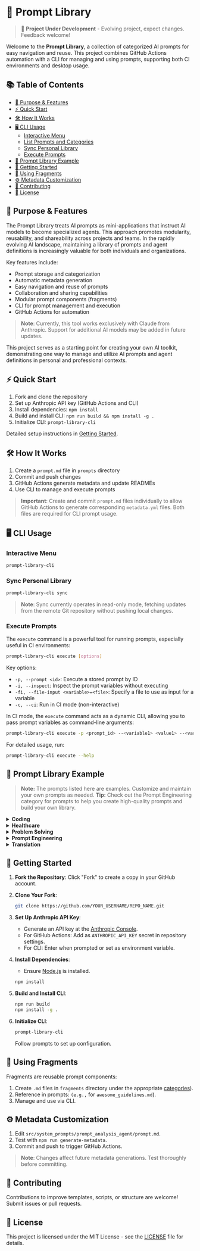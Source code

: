 # 🧠 Prompt Library

> 🚧 **Project Under Development** - Evolving project, expect changes. Feedback welcome!

Welcome to the **Prompt Library**, a collection of categorized AI prompts for easy navigation and reuse. This project combines GitHub Actions automation with a CLI for managing and using prompts, supporting both CI environments and desktop usage.

## 📚 Table of Contents

<!-- START doctoc generated TOC please keep comment here to allow auto update -->
<!-- DON'T EDIT THIS SECTION, INSTEAD RE-RUN doctoc TO UPDATE -->

- [🎯 Purpose & Features](#-purpose--features)
- [⚡ Quick Start](#-quick-start)
- [🛠️ How It Works](#-how-it-works)
- [🖥️ CLI Usage](#-cli-usage)
  - [Interactive Menu](#interactive-menu)
  - [List Prompts and Categories](#list-prompts-and-categories)
  - [Sync Personal Library](#sync-personal-library)
  - [Execute Prompts](#execute-prompts)
- [📂 Prompt Library Example](#-prompt-library-example)
- [🚀 Getting Started](#-getting-started)
- [🧩 Using Fragments](#-using-fragments)
- [⚙️ Metadata Customization](#-metadata-customization)
- [🤝 Contributing](#-contributing)
- [📄 License](#-license)

<!-- END doctoc generated TOC please keep comment here to allow auto update -->

## 🎯 Purpose & Features

The Prompt Library treats AI prompts as mini-applications that instruct AI models to become specialized agents. This approach promotes modularity, reusability, and shareability across projects and teams. In the rapidly evolving AI landscape, maintaining a library of prompts and agent definitions is increasingly valuable for both individuals and organizations.

Key features include:

- Prompt storage and categorization
- Automatic metadata generation
- Easy navigation and reuse of prompts
- Collaboration and sharing capabilities
- Modular prompt components (fragments)
- CLI for prompt management and execution
- GitHub Actions for automation

> **Note**: Currently, this tool works exclusively with Claude from Anthropic. Support for additional AI models may be added in future updates.

This project serves as a starting point for creating your own AI toolkit, demonstrating one way to manage and utilize AI prompts and agent definitions in personal and professional contexts.

## ⚡ Quick Start

1. Fork and clone the repository
2. Set up Anthropic API key (GitHub Actions and CLI)
3. Install dependencies: `npm install`
4. Build and install CLI: `npm run build && npm install -g .`
5. Initialize CLI: `prompt-library-cli`

Detailed setup instructions in [Getting Started](#-getting-started).

## 🛠️ How It Works

1. Create a `prompt.md` file in `prompts` directory
2. Commit and push changes
3. GitHub Actions generate metadata and update READMEs
4. Use CLI to manage and execute prompts

> **Important**: Create and commit `prompt.md` files individually to allow GitHub Actions to generate corresponding `metadata.yml` files. Both files are required for CLI prompt usage.

## 🖥️ CLI Usage

### Interactive Menu

```sh
prompt-library-cli
```



### Sync Personal Library

```sh
prompt-library-cli sync
```

> **Note**: Sync currently operates in read-only mode, fetching updates from the remote Git repository without pushing local changes.

### Execute Prompts

The `execute` command is a powerful tool for running prompts, especially useful in CI environments:

```sh
prompt-library-cli execute [options]
```

Key options:

- `-p, --prompt <id>`: Execute a stored prompt by ID
- `-i, --inspect`: Inspect the prompt variables without executing
- `-fi, --file-input <variable>=<file>`: Specify a file to use as input for a variable
- `-c, --ci`: Run in CI mode (non-interactive)

In CI mode, the `execute` command acts as a dynamic CLI, allowing you to pass prompt variables as command-line arguments:

```sh
prompt-library-cli execute -p <prompt_id> --<variable1> <value1> --<variable2> <value2> -c
```

For detailed usage, run:

```sh
prompt-library-cli execute --help
```

## 📂 Prompt Library Example

> **Note:** The prompts listed here are examples. Customize and maintain your own prompts as needed.
> **Tip:** Check out the Prompt Engineering category for prompts to help you create high-quality prompts and build your own library.
<details>
<summary><strong>Coding</strong></summary>

- [Git Branch Name Generator](prompts/git_branch_name_generator/README.md) - Generates optimized git branch names based on project context and user requirements
- [Git Commit Message Agent](prompts/git_commit_message_agent/README.md) - Generates precise and informative git commit messages following Conventional Commits specification
- [GitHub Issue Creator](prompts/github_issue_creator_agent/README.md) - Creates comprehensive and actionable GitHub issues based on provided project information
- [Software Architect Code Reviewer](prompts/software_architect_code_reviewer/README.md) - Generates comprehensive pull requests with architectural analysis and optimization suggestions
- [Software Development Expert Agent](prompts/software_dev_expert_agent/README.md) - Provides expert, adaptive assistance across all aspects of the software development lifecycle.

</details>
<details>
<summary><strong>Healthcare</strong></summary>

- [Health Optimization Agent](prompts/health_optimization_agent/README.md) - Generates personalized, adaptive health optimization plans based on comprehensive user data analysis
- [Psychological Support and Therapy Agent](prompts/psychological_support_agent/README.md) - Provides AI-driven psychological support and therapy through digital platforms

</details>
<details>
<summary><strong>Problem Solving</strong></summary>

- [Problem Solving AI Agent](prompts/problem_solving_ai_agent/README.md) - Generates expert networks and strategies to solve complex problems and achieve goals

</details>
<details>
<summary><strong>Prompt Engineering</strong></summary>

- [Advanced Documentation Agent](prompts/advanced_documentation_agent/README.md) - Generates revolutionary, next-generation software documentation using advanced AI techniques
- [AI Assistant Architect](prompts/ai_assistant_architect/README.md) - Conceptualizes innovative and feasible AI assistant designs for various domains
- [Prompt Engineering God](prompts/prompt_engineering_agent/README.md) - Crafts divine-tier prompts to maximize AI potential while adhering to ethical standards
- [Software Engineering Architect Agent](prompts/software_engineering_architect/README.md) - Analyzes requirements and creates comprehensive software specification documents

</details>
<details>
<summary><strong>Translation</strong></summary>

- [Universal Translator Agent](prompts/universal_translator_agent/README.md) - Translates between any languages, modes of expression, or conceptual frameworks

</details>

## 🚀 Getting Started

1. **Fork the Repository**: Click "Fork" to create a copy in your GitHub account.

2. **Clone Your Fork**:

   ```sh
   git clone https://github.com/YOUR_USERNAME/REPO_NAME.git
   ```

3. **Set Up Anthropic API Key**:
   - Generate an API key at the [Anthropic Console](https://console.anthropic.com/).
   - For GitHub Actions: Add as `ANTHROPIC_API_KEY` secret in repository settings.
   - For CLI: Enter when prompted or set as environment variable.

4. **Install Dependencies**:
   - Ensure [Node.js](https://nodejs.org/en) is installed.

   ```sh
   npm install
   ```

5. **Build and Install CLI**:

   ```sh
   npm run build
   npm install -g .
   ```

6. **Initialize CLI**:

   ```sh
   prompt-library-cli
   ```

   Follow prompts to set up configuration.

## 🧩 Using Fragments

Fragments are reusable prompt components:

1. Create `.md` files in `fragments` directory under the appropriate [categories](/src/system_prompts/prompt_analysis_agent/prompt.md)).
2. Reference in prompts: `` (e.g., `` for `awesome_guidelines.md`).
3. Manage and use via CLI.

## ⚙️ Metadata Customization

1. Edit `src/system_prompts/prompt_analysis_agent/prompt.md`.
2. Test with `npm run generate-metadata`.
3. Commit and push to trigger GitHub Actions.

> **Note**: Changes affect future metadata generations. Test thoroughly before committing.

## 🤝 Contributing

Contributions to improve templates, scripts, or structure are welcome! Submit issues or pull requests.

## 📄 License

This project is licensed under the MIT License - see the [LICENSE](LICENSE.md) file for details.
